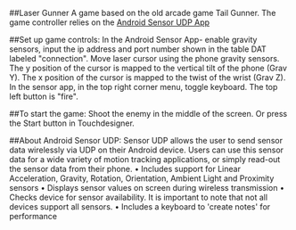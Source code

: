 ##Laser Gunner 
A game based on the old arcade game Tail Gunner. The game controller relies on the [Android Sensor UDP App](https://play.google.com/store/apps/details?id=com.ubccapstone.sensorUDP)

##Set up game controls:
In the Android Sensor App- enable gravity sensors, input the ip address and port number shown in the table DAT labeled "connection". Move laser cursor using the phone gravity sensors. The y position of the cursor is mapped to the vertical tilt of the phone (Grav Y). The x position of the cursor is mapped to the twist of the wrist (Grav Z). In the sensor app, in the top right corner menu, toggle keyboard. The top left button is "fire".

##To start the game:
Shoot the enemy in the middle of the screen. Or press the Start button in Touchdesigner.





##About Android Sensor UDP:
Sensor UDP allows the user to send sensor data wirelessly via UDP on their Android device. Users can use this sensor data for a wide variety of motion tracking applications, or simply read-out the sensor data from their phone.
• Includes support for Linear Acceleration, Gravity, Rotation, Orientation, Ambient Light and Proximity sensors
• Displays sensor values on screen during wireless transmission
• Checks device for sensor availability. It is important to note that not all devices support all sensors.
• Includes a keyboard to 'create notes' for performance
